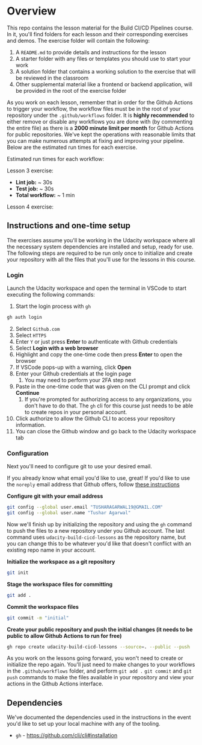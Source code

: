 # Overview

This repo contains the lesson material for the Build CI/CD Pipelines course. In it, you'll find folders for each lesson and their corresponding exercises and demos. The exercise folder will contain the following:

1. A `README.md` to provide details and instructions for the lesson
2. A starter folder with any files or templates you should use to start your work
3. A solution folder that contains a working solution to the exercise that will be reviewed in the classroom
4. Other supplemental material like a frontend or backend application, will be provided in the root of the exercise folder

As you work on each lesson, remember that in order for the Github Actions to trigger your workflow, the workflow files must be in the root of your repository under the `.github/workflows` folder. It is **highly recommended** to either remove or disable any workflows you are done with (by commenting the entire file) as there is a **2000 minute limit per month** for Github Actions for public repositories. We've kept the operations with reasonable limits that you can make numerous attempts at fixing and improving your pipeline. Below are the estimated run times for each exercise.

Estimated run times for each workflow:

Lesson 3 exercise:

* **Lint job:** ~ 30s
* **Test job:** ~ 30s
* **Total workflow:** ~ 1 min

Lesson 4 exercise:

## Instructions and one-time setup

The exercises assume you'll be working in the Udacity workspace where all the necessary system dependencies are installed and setup, ready for use.
The following steps are required to be run only once to initialize and create your repository with all the files that you'll use for the lessons in this course.
### Login
Launch the Udacity workspace and open the terminal in VSCode to start executing the following commands:
1. Start the login process with `gh`
```bash
gh auth login
```
   2. Select `Github.com`
   3. Select `HTTPS`
   4. Enter `Y` or just press **Enter** to authenticate with Github credentials
   5. Select **Login with a web browser**
   6. Highlight and copy the one-time code then press **Enter** to open the browser
   7. If VSCode pops-up with a warning, click **Open**
   8. Enter your Github credentials at the login page
      1. You may need to perform your 2FA step next
   9. Paste in the one-time code that was given on the CLI prompt and click **Continue**
      1. If you're prompted for authorizing access to any organizations, you don't have to do that. The `gh` cli for this course just needs to be able to create repos in your personal account.
   10. Click authorize to allow the Github CLI to access your repository information.
   11. You can close the Github window and go back to the Udacity workspace tab

### Configuration
Next you'll need to configure git to use your desired email.

If you already know what email you'd like to use, great! If you'd like to use the `noreply` email address that Github offers, follow [these instructions](https://docs.github.com/en/account-and-profile/setting-up-and-managing-your-personal-account-on-github/managing-email-preferences/setting-your-commit-email-address#setting-your-commit-email-address-on-github)

**Configure git with your email address**
```bash
git config --global user.email "TUSHARAGARWAL19@GMAIL.COM"
git config --global user.name "Tushar Agarwal"
```
   
Now we'll finish up by initializing the repository and using the `gh` command to push the files to a new repository under you Github account. The last command uses `udacity-build-cicd-lessons` as the repository name, but you can change this to be whatever you'd like that doesn't conflict with an existing repo name in your account.

**Initialize the workspace as a git repository**
```bash
git init
```
   
**Stage the workspace files for committing**
```bash
git add .
```
   
**Commit the workspace files**
```bash
git commit -m "initial"
```
   
**Create your public repository and push the initial changes (it needs to be public to allow Github Actions to run for free)**
```bash
gh repo create udacity-build-cicd-lessons --source=. --public --push
```

As you work on the lessons going forward, you won't need to create or initialize the repo again. You'll just need to make changes to your workflows in the `.github/workflows` folder, and perform `git add .` `git commit` and `git push` commands to make the files available in your repository and view your actions in the Github Actions interface.

## Dependencies

We've documented the dependencies used in the instructions in the event you'd like to set up your local machine with any of the tooling.

* `gh` - <https://github.com/cli/cli#installation>
